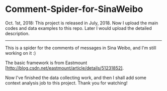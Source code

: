 # Comment-Spider-for-SinaWeibo
Oct. 1st, 2018:
This project is released in July, 2018. Now I upload the main codes and data examples to this repo.
Later I would upload the detailed description.

------------
This is a spider for the comments of messages in Sina Weibo, and I'm still working on it :)

The basic framework is from Eastmount [http://blog.csdn.net/eastmount/article/details/51231852].

Now I've finished the data collecting work, and then I shall add some context analysis job to this project.
Thank you for watching!
